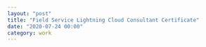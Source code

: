 ```yaml
---
layout: "post"
title: "Field Service Lightning Cloud Consultant Certificate"
date: "2020-07-24 00:00"
category: work
---
```

